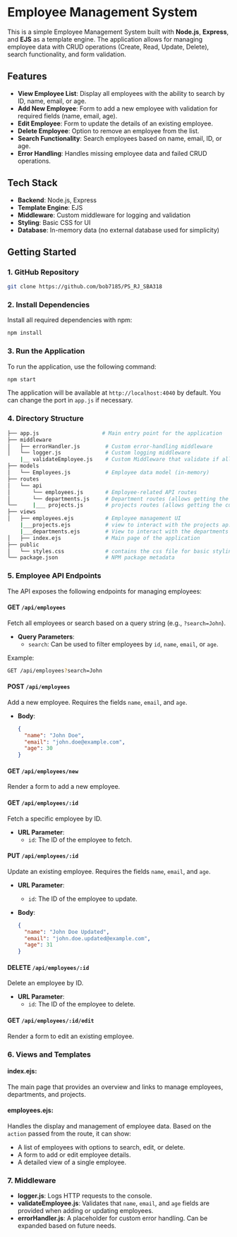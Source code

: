 
# Employee Management System

This is a simple Employee Management System built with **Node.js**, **Express**, and **EJS** as a template engine. The application allows for managing employee data with CRUD operations (Create, Read, Update, Delete), search functionality, and form validation.

## Features

- **View Employee List**: Display all employees with the ability to search by ID, name, email, or age.
- **Add New Employee**: Form to add a new employee with validation for required fields (name, email, age).
- **Edit Employee**: Form to update the details of an existing employee.
- **Delete Employee**: Option to remove an employee from the list.
- **Search Functionality**: Search employees based on name, email, ID, or age.
- **Error Handling**: Handles missing employee data and failed CRUD operations.

## Tech Stack

- **Backend**: Node.js, Express
- **Template Engine**: EJS
- **Middleware**: Custom middleware for logging and validation
- **Styling**: Basic CSS for UI
- **Database**: In-memory data (no external database used for simplicity)

## Getting Started

### 1. GitHub Repository
```bash
git clone https://github.com/bob7185/PS_RJ_SBA318
```

### 2. Install Dependencies

Install all required dependencies with npm:

```bash
npm install
```

### 3. Run the Application

To run the application, use the following command:

```bash
npm start
```

The application will be available at `http://localhost:4040` by default. You can change the port in `app.js` if necessary.

### 4. Directory Structure

```bash
├── app.js                    # Main entry point for the application
├── middleware
│   ├── errorHandler.js        # Custom error-handling middleware
│   └── logger.js              # Custom logging middleware
    |__ validateEmployee.js    # Custom Middleware that validate if all info were entered when adding a nw employee
├── models
│   └── Employees.js           # Employee data model (in-memory)
├── routes
│   └── api
│       └── employees.js       # Employee-related API routes
│       └── departments.js     # Department routes (allows getting the current list of departments and adding a new one)     
└──     |___ projects.js       # projects routes (allows getting the current list of projects and adding new project ) 
├── views
│   ├── employees.ejs          # Employee management UI
    |___projects.ejs           # view to interact with the projects ap. UI not implemented yet 
    |___departments.ejs        # View to interact with the departments api. UI not implemented yet
│   ├── index.ejs              # Main page of the application
├── public
│   └── styles.css             # contains the css file for basic styling
└── package.json               # NPM package metadata
```

### 5. Employee API Endpoints

The API exposes the following endpoints for managing employees:

#### **GET** `/api/employees`
Fetch all employees or search based on a query string (e.g., `?search=John`).

- **Query Parameters**:
    - `search`: Can be used to filter employees by `id`, `name`, `email`, or `age`.
    
Example:
```bash
GET /api/employees?search=John
```

#### **POST** `/api/employees`
Add a new employee. Requires the fields `name`, `email`, and `age`.

- **Body**:
    ```json
    {
      "name": "John Doe",
      "email": "john.doe@example.com",
      "age": 30
    }
    ```

#### **GET** `/api/employees/new`
Render a form to add a new employee.

#### **GET** `/api/employees/:id`
Fetch a specific employee by ID.

- **URL Parameter**:
    - `id`: The ID of the employee to fetch.

#### **PUT** `/api/employees/:id`
Update an existing employee. Requires the fields `name`, `email`, and `age`.

- **URL Parameter**:
    - `id`: The ID of the employee to update.
  
- **Body**:
    ```json
    {
      "name": "John Doe Updated",
      "email": "john.doe.updated@example.com",
      "age": 31
    }
    ```

#### **DELETE** `/api/employees/:id`
Delete an employee by ID.

- **URL Parameter**:
    - `id`: The ID of the employee to delete.

#### **GET** `/api/employees/:id/edit`
Render a form to edit an existing employee.

### 6. Views and Templates

#### **index.ejs**: 
The main page that provides an overview and links to manage employees, departments, and projects.

#### **employees.ejs**:
Handles the display and management of employee data. Based on the `action` passed from the route, it can show:
- A list of employees with options to search, edit, or delete.
- A form to add or edit employee details.
- A detailed view of a single employee.

### 7. Middleware

- **logger.js**: Logs HTTP requests to the console.
- **validateEmployee.js**: Validates that `name`, `email`, and `age` fields are provided when adding or updating employees.
- **errorHandler.js**: A placeholder for custom error handling. Can be expanded based on future needs.



